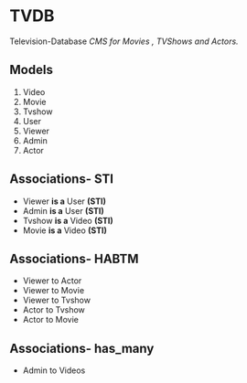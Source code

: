 # TVDB
Television-Database  _CMS for Movies , TVShows and Actors._ 

## Models
1. Video
2. Movie
3. Tvshow
4. User
5. Viewer
6. Admin
7. Actor


## Associations- STI

* Viewer **is a** User **(STI)** 
* Admin **is a** User **(STI)**
* Tvshow **is a** Video **(STI)**
* Movie **is a** Video **(STI)**

## Associations- HABTM
* Viewer to Actor
* Viewer to Movie
* Viewer to Tvshow
* Actor to Tvshow
* Actor to Movie

## Associations- has_many
* Admin to Videos

